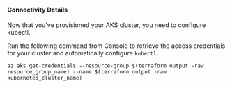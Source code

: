 
#### Connectivity Details

Now that you've provisioned your AKS cluster, you need to configure kubectl.

Run the following command from Console to retrieve the access credentials for your cluster and automatically configure `kubectl`.

`az aks get-credentials --resource-group $(terraform output -raw resource_group_name) --name $(terraform output -raw kubernetes_cluster_name)`
